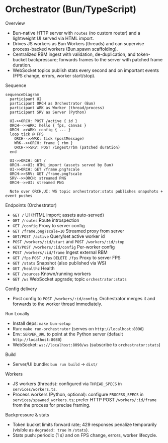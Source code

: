 # Orchestrator (Bun/TypeScript)

Overview
- Bun-native HTTP server with `routes` (no custom router) and a lightweight UI served via HTML import.
- Drives JS workers as Bun Workers (threads) and can supervise process-backed workers (Bun.spawn scaffolding).
- Centralized RBM ingest with validation, de-duplication, and token-bucket backpressure; forwards frames to the server with patched frame duration.
- WebSocket topics publish stats every second and on important events (FPS change, errors, worker start/stop).

Sequence
```mermaid
sequenceDiagram
  participant UI
  participant ORCH as Orchestrator (Bun)
  participant WRK as Worker (thread/process)
  participant SRV as Server (Python)

  UI->>ORCH: POST /active { id }
  ORCH-->>WRK: hello { fps, canvas }
  ORCH-->>WRK: config { ... }
  loop tick @ FPS
    ORCH-->>WRK: tick (postMessage)
    WRK-->>ORCH: frame { rbm }
    ORCH->>SRV: POST /ingest/rbm (patched duration)
  end

  UI->>ORCH: GET /
  ORCH-->>UI: HTML import (assets served by Bun)
  UI->>ORCH: GET /frame.png?scale
  ORCH->>SRV: GET /frame.png?scale
  SRV-->>ORCH: streamed PNG
  ORCH-->>UI: streamed PNG

  Note over ORCH,UI: WS topic orchestrator:stats publishes snapshots + event pushes
```

Endpoints (Orchestrator)
- `GET /` UI (HTML import; assets auto-served)
- `GET /routes` Route introspection
- `GET /config` Proxy to server config
- `GET /frame.png?scale=10` Streamed proxy from server
- `GET/POST /active` Query/set active worker id
- `POST /workers/:id/start` and `POST /workers/:id/stop`
- `GET/POST /workers/:id/config` Per-worker config
- `POST /workers/:id/frame` Ingest external RBM
- `GET /fps` `POST /fps` `DELETE /fps` Proxy to server FPS
- `GET /stats` Snapshot (also published via WS)
- `GET /healthz` Health
- `GET /sources` Known/running workers
- `GET /ws` WebSocket upgrade; topic `orchestrator:stats`

Config delivery
- Post config to `POST /workers/:id/config`. Orchestrator merges it and forwards to the worker thread immediately.

Run Locally
- Install deps: `make bun-setup`
- Run: `make run-orchestrator` (serves on `http://localhost:8090`)
- Env: `SERVER_URL` to point at the Python server (default `http://localhost:8080`)
- WebSocket: `ws://localhost:8090/ws` (subscribe to `orchestrator:stats`)

Build
- Server/UI bundle: `bun run build` → `dist/`

Workers
- JS workers (threads): configured via `THREAD_SPECS` in `services/workers.ts`.
- Process workers (Python, optional): configure `PROCESS_SPECS` in `services/spawned_workers.ts`; prefer HTTP POST `/workers/:id/frame` from the process for precise framing.

Backpressure & stats
- Token bucket limits forward rate; 429 responses penalize temporarily (visible as `degraded: true` in `/stats`).
- Stats push: periodic (1 s) and on FPS change, errors, worker lifecycle.
